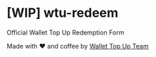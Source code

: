 # [WIP] wtu-redeem
Official Wallet Top Up Redemption Form 

Made with ❤️ and coffee by [Wallet Top Up Team](https://wallettopup.co.uk)